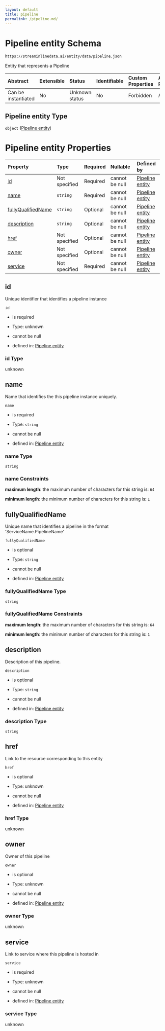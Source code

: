 ```yaml
---
layout: default
title: pipeline
permalink: /pipeline.md/
---
```

# Pipeline entity Schema

```txt
https://streaminlinedata.ai/entity/data/pipeline.json
```

Entity that represents a Pipeline

| Abstract            | Extensible | Status         | Identifiable | Custom Properties | Additional Properties | Access Restrictions | Defined In                                                        |
| :------------------ | :--------- | :------------- | :----------- | :---------------- | :-------------------- | :------------------ | :---------------------------------------------------------------- |
| Can be instantiated | No         | Unknown status | No           | Forbidden         | Allowed               | none                | [pipeline.json](pipeline.md "open original schema") |

## Pipeline entity Type

`object` ([Pipeline entity](pipeline.md))

# Pipeline entity Properties

| Property                                  | Type          | Required | Nullable       | Defined by                                                                                                                                          |
| :---------------------------------------- | :------------ | :------- | :------------- | :-------------------------------------------------------------------------------------------------------------------------------------------------- |
| [id](#id)                                 | Not specified | Required | cannot be null | [Pipeline entity](pipeline-properties-id.md "https://streaminlinedata.ai/entity/data/pipeline.json#/properties/id")                                 |
| [name](#name)                             | `string`      | Required | cannot be null | [Pipeline entity](pipeline-properties-name.md "https://streaminlinedata.ai/entity/data/pipeline.json#/properties/name")                             |
| [fullyQualifiedName](#fullyqualifiedname) | `string`      | Optional | cannot be null | [Pipeline entity](pipeline-properties-fullyqualifiedname.md "https://streaminlinedata.ai/entity/data/pipeline.json#/properties/fullyQualifiedName") |
| [description](#description)               | `string`      | Optional | cannot be null | [Pipeline entity](pipeline-properties-description.md "https://streaminlinedata.ai/entity/data/pipeline.json#/properties/description")               |
| [href](#href)                             | Not specified | Optional | cannot be null | [Pipeline entity](pipeline-properties-href.md "https://streaminlinedata.ai/entity/data/pipeline.json#/properties/href")                             |
| [owner](#owner)                           | Not specified | Optional | cannot be null | [Pipeline entity](pipeline-properties-owner.md "https://streaminlinedata.ai/entity/data/pipeline.json#/properties/owner")                           |
| [service](#service)                       | Not specified | Required | cannot be null | [Pipeline entity](pipeline-properties-service.md "https://streaminlinedata.ai/entity/data/pipeline.json#/properties/service")                       |

## id

Unique identifier that identifies a pipeline instance

`id`

*   is required

*   Type: unknown

*   cannot be null

*   defined in: [Pipeline entity](pipeline-properties-id.md "https://streaminlinedata.ai/entity/data/pipeline.json#/properties/id")

### id Type

unknown

## name

Name that identifies the this pipeline instance uniquely.

`name`

*   is required

*   Type: `string`

*   cannot be null

*   defined in: [Pipeline entity](pipeline-properties-name.md "https://streaminlinedata.ai/entity/data/pipeline.json#/properties/name")

### name Type

`string`

### name Constraints

**maximum length**: the maximum number of characters for this string is: `64`

**minimum length**: the minimum number of characters for this string is: `1`

## fullyQualifiedName

Unique name that identifies a pipeline in the format 'ServiceName.PipelineName'

`fullyQualifiedName`

*   is optional

*   Type: `string`

*   cannot be null

*   defined in: [Pipeline entity](pipeline-properties-fullyqualifiedname.md "https://streaminlinedata.ai/entity/data/pipeline.json#/properties/fullyQualifiedName")

### fullyQualifiedName Type

`string`

### fullyQualifiedName Constraints

**maximum length**: the maximum number of characters for this string is: `64`

**minimum length**: the minimum number of characters for this string is: `1`

## description

Description of this pipeline.

`description`

*   is optional

*   Type: `string`

*   cannot be null

*   defined in: [Pipeline entity](pipeline-properties-description.md "https://streaminlinedata.ai/entity/data/pipeline.json#/properties/description")

### description Type

`string`

## href

Link to the resource corresponding to this entity

`href`

*   is optional

*   Type: unknown

*   cannot be null

*   defined in: [Pipeline entity](pipeline-properties-href.md "https://streaminlinedata.ai/entity/data/pipeline.json#/properties/href")

### href Type

unknown

## owner

Owner of this pipeline

`owner`

*   is optional

*   Type: unknown

*   cannot be null

*   defined in: [Pipeline entity](pipeline-properties-owner.md "https://streaminlinedata.ai/entity/data/pipeline.json#/properties/owner")

### owner Type

unknown

## service

Link to service where this pipeline is hosted in

`service`

*   is required

*   Type: unknown

*   cannot be null

*   defined in: [Pipeline entity](pipeline-properties-service.md "https://streaminlinedata.ai/entity/data/pipeline.json#/properties/service")

### service Type

unknown
